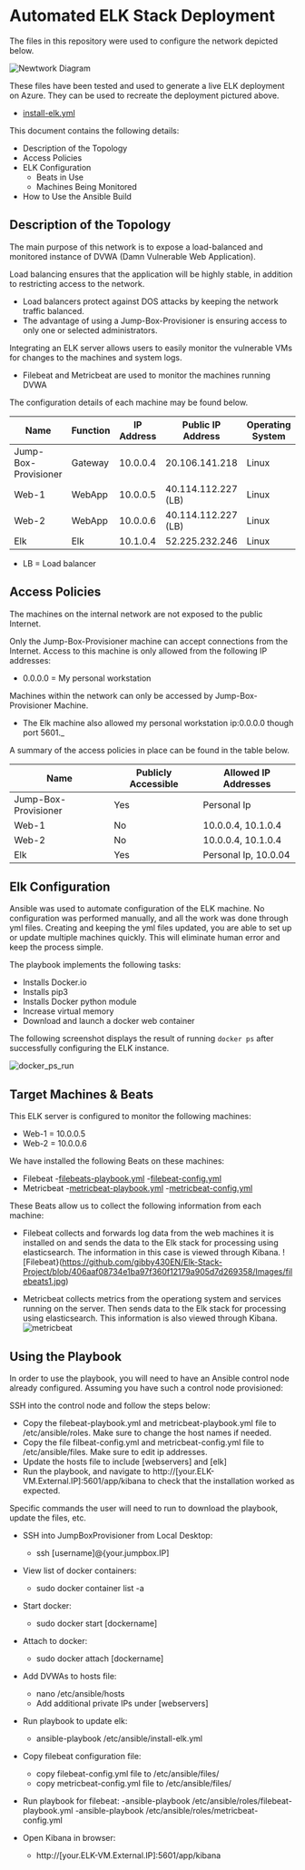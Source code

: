 # Automated ELK Stack Deployment

The files in this repository were used to configure the network depicted below.

![Newtwork Diagram](https://github.com/gibby430EN/Elk-Stack-Project/blob/6371ae38a9c76ccfc1353b7160112ea0a4528434/Diagrams/Project1DiagramDark.jpg)

These files have been tested and used to generate a live ELK deployment on Azure. They can be used to recreate the deployment pictured above.

  - [install-elk.yml](https://github.com/gibby430EN/Elk-Stack-Project/blob/9ddd85087a3bd220bf5553780a0b600d25197efd/Ansible/install-elk.yml)

This document contains the following details:
- Description of the Topology
- Access Policies
- ELK Configuration
  - Beats in Use
  - Machines Being Monitored
- How to Use the Ansible Build


## Description of the Topology

The main purpose of this network is to expose a load-balanced and monitored instance of DVWA (Damn Vulnerable Web Application).

Load balancing ensures that the application will be highly stable, in addition to restricting access to the network.
- Load balancers protect against DOS attacks by keeping the network traffic balanced. 
- The advantage of using a Jump-Box-Provisioner is ensuring access to only one or selected administrators.

Integrating an ELK server allows users to easily monitor the vulnerable VMs for changes to the machines and system logs.
- Filebeat and Metricbeat are used to monitor the machines running DVWA

The configuration details of each machine may be found below.

| Name                 | Function | IP Address | Public IP Address  | Operating System |
|----------------------|----------|------------|--------------------|------------------|
| Jump-Box-Provisioner | Gateway  | 10.0.0.4   | 20.106.141.218     | Linux            |
| Web-1                |  WebApp  | 10.0.0.5   | 40.114.112.227 (LB)| Linux            |
| Web-2                |  WebApp  | 10.0.0.6   | 40.114.112.227 (LB)| Linux            |
| Elk                  |  Elk     | 10.1.0.4   | 52.225.232.246     | Linux            |

- LB = Load balancer

## Access Policies

The machines on the internal network are not exposed to the public Internet. 

Only the Jump-Box-Provisioner machine can accept connections from the Internet. Access to this machine is only allowed from the following IP addresses:
- 0.0.0.0 = My personal workstation

Machines within the network can only be accessed by Jump-Box-Provisioner Machine.
- The Elk machine also allowed my personal workstation ip:0.0.0.0 though port 5601._

A summary of the access policies in place can be found in the table below.

| Name                 | Publicly Accessible | Allowed IP Addresses |
|----------------------|---------------------|----------------------|
| Jump-Box-Provisioner | Yes                 | Personal Ip          |
| Web-1                | No                  | 10.0.0.4, 10.1.0.4   |
| Web-2                | No                  | 10.0.0.4, 10.1.0.4   |
| Elk                  | Yes                 | Personal Ip, 10.0.04 |

## Elk Configuration

Ansible was used to automate configuration of the ELK machine. No configuration was performed manually, and all the work was done through yml files. Creating and keeping the yml files updated, you are able to set up or update multiple machines quickly. This will eliminate human error and keep the process simple. 

The playbook implements the following tasks:
- Installs Docker.io
- Installs pip3
- Installs Docker python module
- Increase virtual memory
- Download and launch a docker web container

The following screenshot displays the result of running `docker ps` after successfully configuring the ELK instance.

![docker_ps_run](https://github.com/gibby430EN/Elk-Stack-Project/blob/406aaf08734e1ba97f360f12179a905d7d269358/Images/docker_ps_run.jpg)

## Target Machines & Beats
This ELK server is configured to monitor the following machines:
- Web-1 = 10.0.0.5
- Web-2 = 10.0.0.6

We have installed the following Beats on these machines:
- Filebeat
  -[filebeats-playbook.yml](https://github.com/gibby430EN/Elk-Stack-Project/blob/406aaf08734e1ba97f360f12179a905d7d269358/Ansible/Filebeats-playbook.yml)
  -[filebeat-config.yml](https://github.com/gibby430EN/Elk-Stack-Project/blob/406aaf08734e1ba97f360f12179a905d7d269358/Ansible/filebeat-config.yml)
- Metricbeat
  -[metricbeat-playbook.yml](https://github.com/gibby430EN/Elk-Stack-Project/blob/406aaf08734e1ba97f360f12179a905d7d269358/Ansible/metricbeat-playbook.yml)
  -[metricbeat-config.yml](https://github.com/gibby430EN/Elk-Stack-Project/blob/406aaf08734e1ba97f360f12179a905d7d269358/Ansible/metricbeat-config.yml)

These Beats allow us to collect the following information from each machine:
- Filebeat collects and forwards log data from the web machines it is installed on and sends the data to the Elk stack for processing using elasticsearch. The information in this case is viewed through Kibana.
![Filebeat}(https://github.com/gibby430EN/Elk-Stack-Project/blob/406aaf08734e1ba97f360f12179a905d7d269358/Images/filebeats1.jpg)

- Metricbeat collects metrics from the operationg system and services running on the server. Then sends data to the Elk stack for processing using elasticsearch. This information is also viewed through Kibana.
![metricbeat](https://github.com/gibby430EN/Elk-Stack-Project/blob/406aaf08734e1ba97f360f12179a905d7d269358/Images/metricbeat1.jpg)

## Using the Playbook
In order to use the playbook, you will need to have an Ansible control node already configured. Assuming you have such a control node provisioned: 

SSH into the control node and follow the steps below:
- Copy the filebeat-playbook.yml and metricbeat-playbook.yml file to /etc/ansible/roles. Make sure to change the host names if needed.
- Copy the file filbeat-config.yml and metricbeat-config.yml file to /etc/ansible/files. Make sure to edit ip addresses.
- Update the hosts file to include [webservers] and [elk]
- Run the playbook, and navigate to http://[your.ELK-VM.External.IP]:5601/app/kibana to check that the installation worked as expected.

Specific commands the user will need to run to download the playbook, update the files, etc.
- SSH into JumpBoxProvisioner from Local Desktop:
	- ssh [username]@{your.jumpbox.IP]

- View list of docker containers:
	- sudo docker container list -a
	
- Start docker:
	- sudo docker start [dockername]
	
- Attach to docker:
	- sudo docker attach [dockername]
	
- Add DVWAs to hosts file:
	- nano /etc/ansible/hosts
	- Add additional private IPs under [webservers]
	
- Run playbook to update elk:
	- ansible-playbook /etc/ansible/install-elk.yml
	
- Copy filebeat configuration file:
	- copy filebeat-config.yml file to /etc/ansible/files/
	- copy metricbeat-config.yml file to /etc/ansible/files/
	
- Run playbook for filebeat:
	-ansible-playbook /etc/ansible/roles/filebeat-playbook.yml
	-ansible-playbook /etc/ansible/roles/metricbeat-config.yml
	
- Open Kibana in browser:
	- http://[your.ELK-VM.External.IP]:5601/app/kibana
